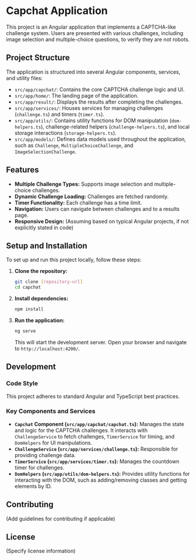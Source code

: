 # Capchat Application

This project is an Angular application that implements a CAPTCHA-like challenge system. Users are presented with various challenges, including image selection and multiple-choice questions, to verify they are not robots.

## Project Structure

The application is structured into several Angular components, services, and utility files:

*   `src/app/capchat/`: Contains the core CAPTCHA challenge logic and UI.
*   `src/app/home/`: The landing page of the application.
*   `src/app/result/`: Displays the results after completing the challenges.
*   `src/app/services/`: Houses services for managing challenges (`challenge.ts`) and timers (`timer.ts`).
*   `src/app/utils/`: Contains utility functions for DOM manipulation (`dom-helpers.ts`), challenge-related helpers (`challenge-helpers.ts`), and local storage interactions (`storage-helpers.ts`).
*   `src/app/models/`: Defines data models used throughout the application, such as `Challenge`, `MultipleChoiceChallenge`, and `ImageSelectionChallenge`.

## Features

*   **Multiple Challenge Types:** Supports image selection and multiple-choice challenges.
*   **Dynamic Challenge Loading:** Challenges are fetched randomly.
*   **Timer Functionality:** Each challenge has a time limit.
*   **Navigation:** Users can navigate between challenges and to a results page.
*   **Responsive Design:** (Assuming based on typical Angular projects, if not explicitly stated in code)

## Setup and Installation

To set up and run this project locally, follow these steps:

1.  **Clone the repository:**
    ```bash
    git clone [repository-url]
    cd capchat
    ```

2.  **Install dependencies:**
    ```bash
    npm install
    ```

3.  **Run the application:**
    ```bash
    ng serve
    ```
    This will start the development server. Open your browser and navigate to `http://localhost:4200/`.

## Development

### Code Style

This project adheres to standard Angular and TypeScript best practices.

### Key Components and Services

*   **`Capchat` Component (`src/app/capchat/capchat.ts`):** Manages the state and logic for the CAPTCHA challenges. It interacts with `ChallengeService` to fetch challenges, `TimerService` for timing, and `DomHelpers` for UI manipulations.
*   **`ChallengeService` (`src/app/services/challenge.ts`):** Responsible for providing challenge data.
*   **`TimerService` (`src/app/services/timer.ts`):** Manages the countdown timer for challenges.
*   **`DomHelpers` (`src/app/utils/dom-helpers.ts`):** Provides utility functions for interacting with the DOM, such as adding/removing classes and getting elements by ID.

## Contributing

(Add guidelines for contributing if applicable)

## License

(Specify license information)
